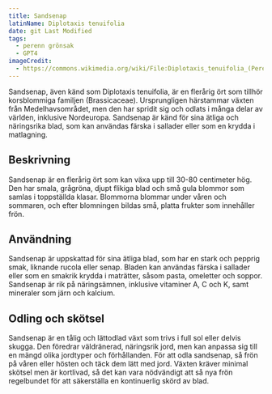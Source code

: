 ```yaml
---
title: Sandsenap
latinName: Diplotaxis tenuifolia
date: git Last Modified
tags:
  - perenn grönsak
  - GPT4
imageCredit:
  - https://commons.wikimedia.org/wiki/File:Diplotaxis_tenuifolia_(Perennial_wall-rocket)_-_Family_Brassicaceae.jpg
---
```


Sandsenap, även känd som Diplotaxis tenuifolia, är en flerårig ört som tillhör korsblommiga familjen (Brassicaceae). Ursprungligen härstammar växten från Medelhavsområdet, men den har spridit sig och odlats i många delar av världen, inklusive Nordeuropa. Sandsenap är känd för sina ätliga och näringsrika blad, som kan användas färska i sallader eller som en krydda i matlagning.

## Beskrivning

Sandsenap är en flerårig ört som kan växa upp till 30-80 centimeter hög. Den har smala, grågröna, djupt flikiga blad och små gula blommor som samlas i toppställda klasar. Blommorna blommar under våren och sommaren, och efter blomningen bildas små, platta frukter som innehåller frön.

## Användning

Sandsenap är uppskattad för sina ätliga blad, som har en stark och pepprig smak, liknande rucola eller senap. Bladen kan användas färska i sallader eller som en smakrik krydda i maträtter, såsom pasta, omeletter och soppor. Sandsenap är rik på näringsämnen, inklusive vitaminer A, C och K, samt mineraler som järn och kalcium.

## Odling och skötsel

Sandsenap är en tålig och lättodlad växt som trivs i full sol eller delvis skugga. Den föredrar väldränerad, näringsrik jord, men kan anpassa sig till en mängd olika jordtyper och förhållanden. För att odla sandsenap, så frön på våren eller hösten och täck dem lätt med jord. Växten kräver minimal skötsel men är kortlivad, så det kan vara nödvändigt att så nya frön regelbundet för att säkerställa en kontinuerlig skörd av blad.
